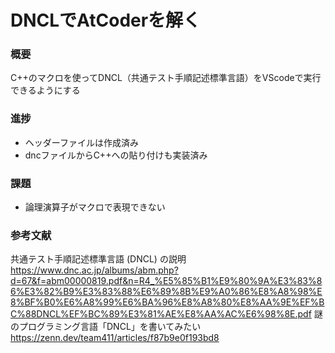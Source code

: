 # DNCLでAtCoderを解く

### 概要
C++のマクロを使ってDNCL（共通テスト手順記述標準言語）をVScodeで実行できるようにする

### 進捗
- ヘッダーファイルは作成済み
- dncファイルからC++への貼り付けも実装済み

### 課題
- 論理演算子がマクロで表現できない

### 参考文献
共通テスト手順記述標準言語 (DNCL) の説明
https://www.dnc.ac.jp/albums/abm.php?d=67&f=abm00000819.pdf&n=R4_%E5%85%B1%E9%80%9A%E3%83%86%E3%82%B9%E3%83%88%E6%89%8B%E9%A0%86%E8%A8%98%E8%BF%B0%E6%A8%99%E6%BA%96%E8%A8%80%E8%AA%9E%EF%BC%88DNCL%EF%BC%89%E3%81%AE%E8%AA%AC%E6%98%8E.pdf
謎のプログラミング言語「DNCL」を書いてみたい
https://zenn.dev/team411/articles/f87b9e0f193bd8
